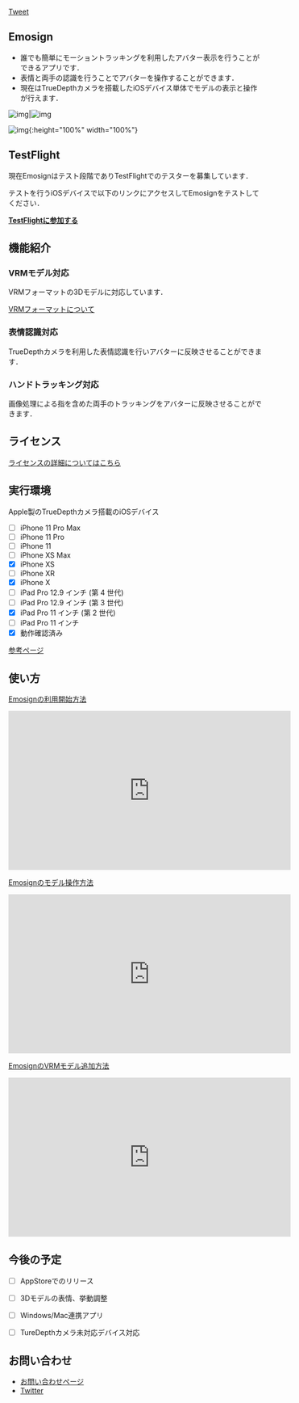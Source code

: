 <a href="https://twitter.com/share?ref_src=twsrc%5Etfw" class="twitter-share-button" data-show-count="false">Tweet</a><script async src="https://platform.twitter.com/widgets.js" charset="utf-8"></script>

## Emosign
- 誰でも簡単にモーショントラッキングを利用したアバター表示を行うことができるアプリです．
- 表情と両手の認識を行うことでアバターを操作することができます．
- 現在はTrueDepthカメラを搭載したiOSデバイス単体でモデルの表示と操作が行えます．

![img](Image/IMG_0351.PNG)|![img](Image/IMG_0352.PNG)

![img](Image/Capture20200525115445.png){:height="100%" width="100%"}


## TestFlight
現在Emosignはテスト段階でありTestFlightでのテスターを募集しています．

テストを行うiOSデバイスで以下のリンクにアクセスしてEmosignをテストしてください．

**[TestFlightに参加する]()**


## 機能紹介
### VRMモデル対応
VRMフォーマットの3Dモデルに対応しています．

[VRMフォーマットについて](https://vrm.dev/)

### 表情認識対応
TrueDepthカメラを利用した表情認識を行いアバターに反映させることができます．

### ハンドトラッキング対応
画像処理による指を含めた両手のトラッキングをアバターに反映させることができます．


## ライセンス
[ライセンスの詳細についてはこちら](https://akihiro0105.github.io/EmosignLicensePage/)


## 実行環境
Apple製のTrueDepthカメラ搭載のiOSデバイス
- [ ] iPhone 11 Pro Max
- [ ] iPhone 11 Pro
- [ ] iPhone 11
- [ ] iPhone XS Max
- [x] iPhone XS
- [ ] iPhone XR
- [x] iPhone X
- [ ] iPad Pro 12.9 インチ (第 4 世代)
- [ ] iPad Pro 12.9 インチ (第 3 世代)
- [x] iPad Pro 11 インチ (第 2 世代)
- [ ] iPad Pro 11 インチ
- [x] 動作確認済み

[参考ページ](https://support.apple.com/ja-jp/HT209183)


## 使い方
[Emosignの利用開始方法](https://youtu.be/HYjYt9sq6Bs)

<iframe width="560" height="315" src="https://www.youtube.com/embed/HYjYt9sq6Bs" frameborder="0" allow="accelerometer; autoplay; encrypted-media; gyroscope; picture-in-picture" allowfullscreen></iframe>

[Emosignのモデル操作方法](https://youtu.be/pCm51vZ1Lkg)

<iframe width="560" height="315" src="https://www.youtube.com/embed/pCm51vZ1Lkg" frameborder="0" allow="accelerometer; autoplay; encrypted-media; gyroscope; picture-in-picture" allowfullscreen></iframe>

[EmosignのVRMモデル追加方法](https://youtu.be/HZv-hvIA7XU)

<iframe width="560" height="315" src="https://www.youtube.com/embed/HZv-hvIA7XU" frameborder="0" allow="accelerometer; autoplay; encrypted-media; gyroscope; picture-in-picture" allowfullscreen></iframe>


## 今後の予定
- [ ] AppStoreでのリリース
- [ ] 3Dモデルの表情、挙動調整
- [ ] Windows/Mac連携アプリ
- [ ] TureDepthカメラ未対応デバイス対応


## お問い合わせ
- [お問い合わせページ](https://docs.google.com/forms/d/e/1FAIpQLSeM6epPLYCkLF4ngk_GQKEzkqP9Fn1FzsuyhnKS3RJylz_Klg/viewform)
- [Twitter](https://twitter.com/akihiro01051)
